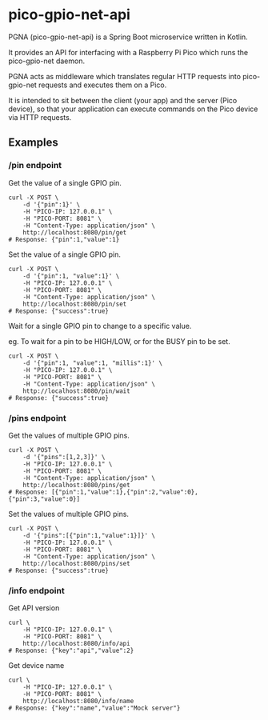 # pico-gpio-net-api

PGNA (pico-gpio-net-api) is a Spring Boot microservice written in Kotlin.

It provides an API for interfacing with a Raspberry Pi Pico which runs the pico-gpio-net daemon.

PGNA acts as middleware which translates regular HTTP requests into pico-gpio-net requests and executes them on a Pico.

It is intended to sit between the client (your app) and the server (Pico device), so that your application can execute commands on the Pico device via HTTP requests.


## Examples

### /pin endpoint

Get the value of a single GPIO pin.

```curl
curl -X POST \
    -d '{"pin":1}' \
    -H "PICO-IP: 127.0.0.1" \
    -H "PICO-PORT: 8081" \
    -H "Content-Type: application/json" \
    http://localhost:8080/pin/get
# Response: {"pin":1,"value":1}
```

Set the value of a single GPIO pin.

```cURL
curl -X POST \
    -d '{"pin":1, "value":1}' \
    -H "PICO-IP: 127.0.0.1" \
    -H "PICO-PORT: 8081" \
    -H "Content-Type: application/json" \
    http://localhost:8080/pin/set
# Response: {"success":true}
```

Wait for a single GPIO pin to change to a specific value.

eg. To wait for a pin to be HIGH/LOW, or for the BUSY pin to be set.

```curl
curl -X POST \
    -d '{"pin":1, "value":1, "millis":1}' \
    -H "PICO-IP: 127.0.0.1" \
    -H "PICO-PORT: 8081" \
    -H "Content-Type: application/json" \
    http://localhost:8080/pin/wait
# Response: {"success":true}
```

### /pins endpoint

Get the values of multiple GPIO pins.

```curl
curl -X POST \
    -d '{"pins":[1,2,3]}' \
    -H "PICO-IP: 127.0.0.1" \
    -H "PICO-PORT: 8081" \
    -H "Content-Type: application/json" \
    http://localhost:8080/pins/get
# Response: [{"pin":1,"value":1},{"pin":2,"value":0},{"pin":3,"value":0}]
```

Set the values of multiple GPIO pins.

```curl
curl -X POST \
    -d '{"pins":[{"pin":1,"value":1}]}' \
    -H "PICO-IP: 127.0.0.1" \
    -H "PICO-PORT: 8081" \
    -H "Content-Type: application/json" \
    http://localhost:8080/pins/set
# Response: {"success":true}
```

### /info endpoint

Get API version

```curl
curl \
    -H "PICO-IP: 127.0.0.1" \
    -H "PICO-PORT: 8081" \
    http://localhost:8080/info/api
# Response: {"key":"api","value":2}
```

Get device name

```curl
curl \
    -H "PICO-IP: 127.0.0.1" \
    -H "PICO-PORT: 8081" \
    http://localhost:8080/info/name
# Response: {"key":"name","value":"Mock server"}
```
